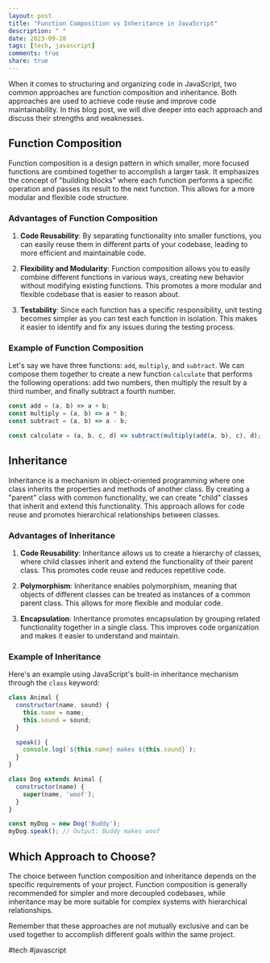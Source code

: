 ```yaml
---
layout: post
title: "Function Composition vs Inheritance in JavaScript"
description: " "
date: 2023-09-20
tags: [tech, javascript]
comments: true
share: true
---
```


When it comes to structuring and organizing code in JavaScript, two common approaches are function composition and inheritance. Both approaches are used to achieve code reuse and improve code maintainability. In this blog post, we will dive deeper into each approach and discuss their strengths and weaknesses.

## Function Composition

Function composition is a design pattern in which smaller, more focused functions are combined together to accomplish a larger task. It emphasizes the concept of "building blocks" where each function performs a specific operation and passes its result to the next function. This allows for a more modular and flexible code structure.

### Advantages of Function Composition

1. **Code Reusability**: By separating functionality into smaller functions, you can easily reuse them in different parts of your codebase, leading to more efficient and maintainable code.

2. **Flexibility and Modularity**: Function composition allows you to easily combine different functions in various ways, creating new behavior without modifying existing functions. This promotes a more modular and flexible codebase that is easier to reason about.

3. **Testability**: Since each function has a specific responsibility, unit testing becomes simpler as you can test each function in isolation. This makes it easier to identify and fix any issues during the testing process.

### Example of Function Composition

Let's say we have three functions: `add`, `multiply`, and `subtract`. We can compose them together to create a new function `calculate` that performs the following operations: add two numbers, then multiply the result by a third number, and finally subtract a fourth number.

```javascript
const add = (a, b) => a + b;
const multiply = (a, b) => a * b;
const subtract = (a, b) => a - b;

const calculate = (a, b, c, d) => subtract(multiply(add(a, b), c), d);
```

## Inheritance

Inheritance is a mechanism in object-oriented programming where one class inherits the properties and methods of another class. By creating a "parent" class with common functionality, we can create "child" classes that inherit and extend this functionality. This approach allows for code reuse and promotes hierarchical relationships between classes.

### Advantages of Inheritance

1. **Code Reusability**: Inheritance allows us to create a hierarchy of classes, where child classes inherit and extend the functionality of their parent class. This promotes code reuse and reduces repetitive code.

2. **Polymorphism**: Inheritance enables polymorphism, meaning that objects of different classes can be treated as instances of a common parent class. This allows for more flexible and modular code.

3. **Encapsulation**: Inheritance promotes encapsulation by grouping related functionality together in a single class. This improves code organization and makes it easier to understand and maintain.

### Example of Inheritance

Here's an example using JavaScript's built-in inheritance mechanism through the `class` keyword:

```javascript
class Animal {
  constructor(name, sound) {
    this.name = name;
    this.sound = sound;
  }

  speak() {
    console.log(`${this.name} makes ${this.sound}`);
  }
}

class Dog extends Animal {
  constructor(name) {
    super(name, 'woof');
  }
}

const myDog = new Dog('Buddy');
myDog.speak(); // Output: Buddy makes woof
```

## Which Approach to Choose?

The choice between function composition and inheritance depends on the specific requirements of your project. Function composition is generally recommended for simpler and more decoupled codebases, while inheritance may be more suitable for complex systems with hierarchical relationships.

Remember that these approaches are not mutually exclusive and can be used together to accomplish different goals within the same project.

#tech #javascript